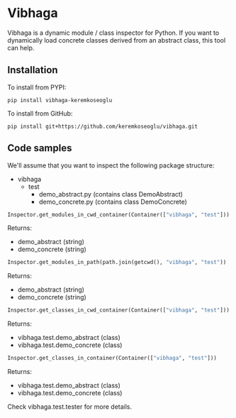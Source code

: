 # Vibhaga

Vibhaga is a dynamic module / class inspector for Python. If you want to dynamically load concrete classes derived from an abstract class, this tool can help.

## Installation

To install from PYPI:

```
pip install vibhaga-keremkoseoglu
```

To install from GitHub:

```
pip install git+https://github.com/keremkoseoglu/vibhaga.git
```

## Code samples

We'll assume that you want to inspect the following package structure:
- vibhaga
  - test
    - demo_abstract.py (contains class DemoAbstract)
    - demo_concrete.py (contains class DemoConcrete)

```python
Inspector.get_modules_in_cwd_container(Container(["vibhaga", "test"]))
```

Returns:
- demo_abstract (string)
- demo_concrete (string)

```python
Inspector.get_modules_in_path(path.join(getcwd(), "vibhaga", "test"))
```

Returns:
- demo_abstract (string)
- demo_concrete (string)

```python
Inspector.get_classes_in_cwd_container(Container(["vibhaga", "test"]))
```

Returns:
- vibhaga.test.demo_abstract (class)
- vibhaga.test.demo_concrete (class)

```python
Inspector.get_classes_in_container(Container(["vibhaga", "test"]))
```

Returns:
- vibhaga.test.demo_abstract (class)
- vibhaga.test.demo_concrete (class)

Check vibhaga.test.tester for more details.
